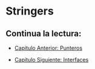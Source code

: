 #  Stringers

## Continua la lectura:

- [Capitulo Anterior: Punteros](./../38_Punteros)                                                                 

- [Capitulo Siguiente: Interfaces](./../40_Interfaces)
